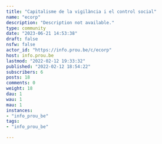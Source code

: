 ```yaml
---
title: "Capitalisme de la vigilància i el control social" 
name: "ecorp"
description: "Description not available."
type: community
date: "2023-06-21 14:53:38"
draft: false
nsfw: false
actor_id: "https://info.prou.be/c/ecorp"
host: info.prou.be
lastmod: "2022-02-12 19:33:32"
published: "2022-02-12 18:54:22"
subscribers: 6
posts: 18
comments: 0
weight: 18
dau: 1
wau: 1
mau: 1
instances:
- "info_prou_be"
tags: 
- "info_prou_be"

---
```

